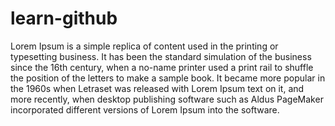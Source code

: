 # learn-github
Lorem Ipsum is a simple replica of content used in the printing or typesetting business. It has been the standard simulation of the business since the 16th century, when a no-name printer used a print rail to shuffle the position of the letters to make a sample book. It became more popular in the 1960s when Letraset was released with Lorem Ipsum text on it, and more recently, when desktop publishing software such as Aldus PageMaker incorporated different versions of Lorem Ipsum into the software.
